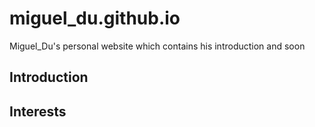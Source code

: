 # miguel_du.github.io
Miguel_Du's personal website which contains his introduction and soon
## Introduction
## Interests

